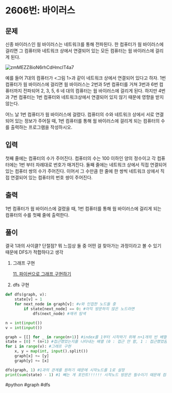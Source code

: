 # 2606번: 바이러스

## 문제

신종 바이러스인 웜 바이러스는 네트워크를 통해 전파된다. 한 컴퓨터가 웜 바이러스에 걸리면 그 컴퓨터와 네트워크 상에서 연결되어 있는 모든 컴퓨터는 웜 바이러스에 걸리게 된다.

![zmMEZZ8ioN6rhCdHmcIT4a7](https://github.com/king-raccoon/king-raccoon/assets/78426205/4a2053dc-0099-4a7d-a272-45d3b0e54b2d)

예를 들어 7대의 컴퓨터가 <그림 1>과 같이 네트워크 상에서 연결되어 있다고 하자. 1번 컴퓨터가 웜 바이러스에 걸리면 웜 바이러스는 2번과 5번 컴퓨터를 거쳐 3번과 6번 컴퓨터까지 전파되어 2, 3, 5, 6 네 대의 컴퓨터는 웜 바이러스에 걸리게 된다. 하지만 4번과 7번 컴퓨터는 1번 컴퓨터와 네트워크상에서 연결되어 있지 않기 때문에 영향을 받지 않는다.

어느 날 1번 컴퓨터가 웜 바이러스에 걸렸다. 컴퓨터의 수와 네트워크 상에서 서로 연결되어 있는 정보가 주어질 때, 1번 컴퓨터를 통해 웜 바이러스에 걸리게 되는 컴퓨터의 수를 출력하는 프로그램을 작성하시오.

## 입력

첫째 줄에는 컴퓨터의 수가 주어진다. 컴퓨터의 수는 100 이하인 양의 정수이고 각 컴퓨터에는 1번 부터 차례대로 번호가 매겨진다. 둘째 줄에는 네트워크 상에서 직접 연결되어 있는 컴퓨터 쌍의 수가 주어진다. 이어서 그 수만큼 한 줄에 한 쌍씩 네트워크 상에서 직접 연결되어 있는 컴퓨터의 번호 쌍이 주어진다.

## 출력

1번 컴퓨터가 웜 바이러스에 걸렸을 때, 1번 컴퓨터를 통해 웜 바이러스에 걸리게 되는 컴퓨터의 수를 첫째 줄에 출력한다.

## 풀이

결국 1과의 사이클? 단절점? 뭐 느낌상 둘 중 어떤 걸 찾아가는 과정이라고 볼 수 있기 때문에 DFS가 적합하다고 생각

1. 그래프 구현

   [11. 파이썬으로 그래프 구현하기](https://wikidocs.net/196182)

2. dfs 구현

```python
def dfs(graph, v):
    state[v] = 1
    for next_node in graph[v]: #v와 인접한 노드들 중
        if state[next_node] == 0: #아직 방문하지 않은 노드라면
            dfs(next_node) #재귀 탐색

n = int(input())
v = int(input())

graph = [[] for _ in range(n+1)] #index를 1부터 시작하기 위해 n+1개의 빈 배열을 전체 배열 안에 넣음 => 인접 리스트 구현
state = [0] * (n+1) #접근했었는지를 나타내는 배열 (0 : 접근 안 함, 1 : 접근했었음)
for i in range(v): #그래프 구현
    x, y = map(int, input().split())
    graph[x] += [y]
    graph[y] += [x]

dfs(graph, 1) #1과의 관계를 원하기 때문에 시작노드를 1로 설정
print(sum(state) - 1) #1 빼는 게 포인트!!!!!! 시작노드 방문은 필수이기 때문에 컴퓨터 1인 자기 자신을 감염시킨다고 볼 수 없다
```

#python #graph #dfs
